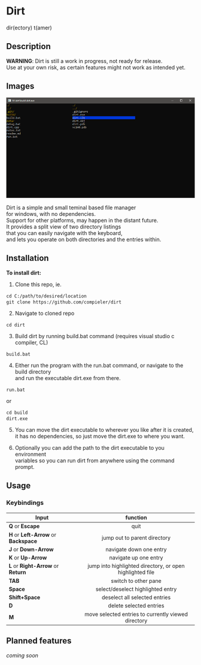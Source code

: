 # Dirt
dir(ectory) t(amer)

## Description
**WARNING**: Dirt is still a work in progress, not ready for release.\
Use at your own risk, as certain features might not work as intended yet.

## Images
![Dirt screenshot.](./data/screenshot00.png)

Dirt is a simple and small teminal based file manager\
for windows, with no dependencies.\
Support for other platforms, may happen in the distant future.\
It provides a split view of two directory listings\
that you can easily navigate with the keyboard,\
and lets you operate on both directories and the entries within.

## Installation
**To install dirt:**
1. Clone this repo, ie. 
```
cd C:/path/to/desired/location
git clone https://github.com/compieler/dirt
```
2. Navigate to cloned repo
```
cd dirt
```
3. Build dirt by running build.bat command (requires visual studio c compiler, CL)
```
build.bat
```
4. Either run the program with the run.bat command, or navigate to the build directory\
and run the executable dirt.exe from there.
```
run.bat
```
or
```
cd build
dirt.exe
```

5. You can move the dirt executable to wherever you like after it is created,\
it has no dependencies, so just move the dirt.exe to where you want.

6. Optionally you can add the path to the dirt executable to you environment\
variables so you can run dirt from anywhere using the command prompt.

## Usage
### Keybindings
| Input | function |
|-------|:--------:|
|**Q** or **Escape**|quit|
|**H** or **Left-Arrow** or **Backspace**|jump out to parent directory|
|**J** or **Down-Arrow**|navigate down one entry|
|**K** or **Up-Arrow**|navigate up one entry|
|**L** or **Right-Arrow** or **Return**|jump into highlighted directory, or open highlighted file|
|**TAB**|switch to other pane|
|**Space**|select/deselect highlighted entry|
|**Shift+Space**|deselect all selected entries|
|**D**|delete selected entries|
|**M**|move selected entries to currently viewed directory|

## Planned features
_coming soon_
